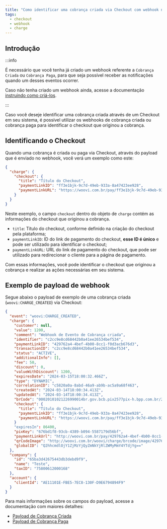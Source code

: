 ```yaml
---
title: "Como identificar uma cobrança criada via Checkout com webhook no meu sistema?"
tags:
  - checkout
  - webhook
  - charge
---
```


## Introdução

:::info

É necessário que você tenha já criado um webhook referente a `Cobrança Criada` ou `Cobrança Paga`,
para que seja possível receber as notificações quando um desses eventos ocorrer.

Caso não tenha criado um webhook ainda, acesse a documentação [instruindo como criá-los](../webhook/platform/webhook-platform-api.mdx).

:::

Caso você deseje identificar uma cobrança criada através de um Checkout em seu
sistema, é possível utilizar os webhooks de cobrança criada ou cobrança paga para
identificar o checkout que originou a cobrança.

## Identificando o Checkout

Quando uma cobrança é criada ou paga via Checkout, através do payload que é enviado no webhook, você verá
um exemplo como este:

```json
{
  "charge": {
    "checkout": {
      "title": "Título do Checkout",
      "paymentLinkID": "ff3e1bjk-9c7d-49eb-933a-8a47423ee928",
      "paymentLinkURL": "https://woovi.com.br/pay/ff3e1bjk-9c7d-49eb-933a-8a47423ee928"
    }
  }
}
```

Neste exemplo, o campo `checkout` dentro do objeto de `charge` contém as informações do checkout que originou a cobrança.

- `title`: Título do checkout, conforme definido na criação do checkout pela plataforma;
- `paymentLinkID`: ID do link de pagamento do checkout, **esse ID é único** e pode ser utilizado para identificar o checkout;
- `paymentLinkURL`: URL do link de pagamento do checkout, que pode ser utilizado para redirecionar o cliente para a página de pagamento.

Com essas informações, você pode identificar o checkout que originou a cobrança e realizar as ações necessárias em seu sistema.

## Exemplo de payload de webhook

Segue abaixo o payload de exemplo de uma cobrança criada (`woovi:CHARGE_CREATED`) via Checkout:

```json
{
  "event": "woovi:CHARGE_CREATED",
  "charge": {
    "customer": null,
    "value": 1200,
    "comment": "Webhook de Evento de Cobrança criada",
    "identifier": "c2cc9e8cd68442b0a41ee26534bef534",
    "paymentLinkID": "429762a4-4bef-4b00-8cc1-f0d3acb676d3",
    "transactionID": "c2cc9e8cd68442b0a41ee26534bef534",
    "status": "ACTIVE",
    "additionalInfo": [],
    "fee": 50,
    "discount": 0,
    "valueWithDiscount": 1200,
    "expiresDate": "2024-03-15T18:00:32.466Z",
    "type": "DYNAMIC",
    "correlationID": "c5820a0a-8abd-46a9-ab9b-ac5a9a68f463",
    "createdAt": "2024-03-14T18:00:34.413Z",
    "updatedAt": "2024-03-14T18:00:34.413Z",
    "brCode": "00020101021226990014br.gov.bcb.pix2577pix-h.bpp.com.br/23114447/qrs1/v2/011sMBpqAGIcbBqf1L8lqJxnJ8gzX6ZGGa22ycXMQ7Q520400005303986540512.005802BR5904demo6009SAO_PAULO61080455630062290525c2cc9e8cd68442b0a41ee265363047835",
    "checkout": {
      "title": "Título do Checkout",
      "paymentLinkID": "ff3e1bjk-9c7d-49eb-933a-8a47423ee928",
      "paymentLinkURL": "https://woovi.com.br/pay/ff3e1bjk-9c7d-49eb-933a-8a47423ee928"
    }
    "expiresIn": 86400,
    "pixKey": "676bd1f8-93cb-4389-b094-5587179d56bf",
    "paymentLinkUrl": "http://woovi.com.br/pay/429762a4-4bef-4b00-8cc1-f0d3acb676d3",
    "qrCodeImage": "http://woovi.com.br/woovi/charge/brcode/image/429762a4-4bef-4b00-8cc1-f0d3acb676d3.png",
    "globalID": "Q2hhcmdlOjY1ZjMzYjQyZmNkYjRlZWMyMmY4YTdjYg=="
  },
  "company": {
    "id": "65ba3d42675443db3debd9f9",
    "name": "Teste",
    "taxID": "75800612000168"
  },
  "account": {
    "clientId": "AE11101E-FBE5-7EC8-130F-D9E6794894F9"
  }
}
```

Para mais informações sobre os campos do payload, acesse a documentação com maiores detalhes:

- [Payload de Cobrança Criada](../charge/webhook/charge-webhook-example-charge-created.md)
- [Payload de Cobrança Paga](../charge/webhook/charge-webhook-example-charge-completed.md)
